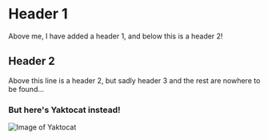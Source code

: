 # Header 1
Above me, I have added a header 1, and below this is a header 2!
## Header 2
Above this line is a header 2, but sadly header 3 and the rest are nowhere to be found...
### But here's Yaktocat instead!
![Image of Yaktocat](https://octodex.github.com/images/yaktocat.png)
